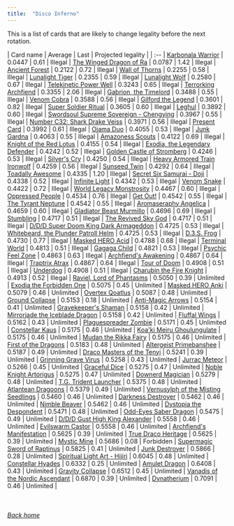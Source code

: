 ```yaml
---
title:  "Disco Inferno"
---
```


This is a list of cards that are likely to change legality before the next rotation.

| Card name | Average | Last | Projected legality |
| :-- |
[Karbonala Warrior](https://db.ygoprodeck.com/card/?search=Karbonala%20Warrior) | 0.0447 | 0.61 | Illegal |
[The Winged Dragon of Ra](https://db.ygoprodeck.com/card/?search=The%20Winged%20Dragon%20of%20Ra) | 0.0787 | 1.42 | Illegal |
[Ancient Forest](https://db.ygoprodeck.com/card/?search=Ancient%20Forest) | 0.2122 | 0.72 | Illegal |
[Wall of Thorns](https://db.ygoprodeck.com/card/?search=Wall%20of%20Thorns) | 0.2255 | 0.58 | Illegal |
[Lunalight Tiger](https://db.ygoprodeck.com/card/?search=Lunalight%20Tiger) | 0.2355 | 0.59 | Illegal |
[Lunalight Wolf](https://db.ygoprodeck.com/card/?search=Lunalight%20Wolf) | 0.2580 | 0.67 | Illegal |
[Telekinetic Power Well](https://db.ygoprodeck.com/card/?search=Telekinetic%20Power%20Well) | 0.3243 | 0.65 | Illegal |
[Terrorking Archfiend](https://db.ygoprodeck.com/card/?search=Terrorking%20Archfiend) | 0.3355 | 2.06 | Illegal |
[Gabrion, the Timelord](https://db.ygoprodeck.com/card/?search=Gabrion,%20the%20Timelord) | 0.3488 | 0.55 | Illegal |
[Venom Cobra](https://db.ygoprodeck.com/card/?search=Venom%20Cobra) | 0.3588 | 0.56 | Illegal |
[Gilford the Legend](https://db.ygoprodeck.com/card/?search=Gilford%20the%20Legend) | 0.3601 | 0.82 | Illegal |
[Super Soldier Ritual](https://db.ygoprodeck.com/card/?search=Super%20Soldier%20Ritual) | 0.3605 | 0.60 | Illegal |
[Leghul](https://db.ygoprodeck.com/card/?search=Leghul) | 0.3892 | 0.60 | Illegal |
[Swordsoul Supreme Sovereign - Chengying](https://db.ygoprodeck.com/card/?search=Swordsoul%20Supreme%20Sovereign%20-%20Chengying) | 0.3967 | 0.55 | Illegal |
[Number C32: Shark Drake Veiss](https://db.ygoprodeck.com/card/?search=Number%20C32:%20Shark%20Drake%20Veiss) | 0.3971 | 0.56 | Illegal |
[Present Card](https://db.ygoprodeck.com/card/?search=Present%20Card) | 0.3992 | 0.61 | Illegal |
[Ojama Duo](https://db.ygoprodeck.com/card/?search=Ojama%20Duo) | 0.4055 | 0.53 | Illegal |
[Junk Gardna](https://db.ygoprodeck.com/card/?search=Junk%20Gardna) | 0.4063 | 0.55 | Illegal |
[Amazoness Scouts](https://db.ygoprodeck.com/card/?search=Amazoness%20Scouts) | 0.4122 | 0.69 | Illegal |
[Knight of the Red Lotus](https://db.ygoprodeck.com/card/?search=Knight%20of%20the%20Red%20Lotus) | 0.4155 | 0.54 | Illegal |
[Exodia, the Legendary Defender](https://db.ygoprodeck.com/card/?search=Exodia,%20the%20Legendary%20Defender) | 0.4242 | 0.52 | Illegal |
[Golden Castle of Stromberg](https://db.ygoprodeck.com/card/?search=Golden%20Castle%20of%20Stromberg) | 0.4246 | 0.53 | Illegal |
[Silver's Cry](https://db.ygoprodeck.com/card/?search=Silver's%20Cry) | 0.4250 | 0.54 | Illegal |
[Heavy Armored Train Ironwolf](https://db.ygoprodeck.com/card/?search=Heavy%20Armored%20Train%20Ironwolf) | 0.4259 | 0.56 | Illegal |
[Sunseed Twin](https://db.ygoprodeck.com/card/?search=Sunseed%20Twin) | 0.4292 | 0.64 | Illegal |
[Toadally Awesome](https://db.ygoprodeck.com/card/?search=Toadally%20Awesome) | 0.4335 | 1.20 | Illegal |
[Secret Six Samurai - Doji](https://db.ygoprodeck.com/card/?search=Secret%20Six%20Samurai%20-%20Doji) | 0.4338 | 0.52 | Illegal |
[Infinite Light](https://db.ygoprodeck.com/card/?search=Infinite%20Light) | 0.4342 | 0.53 | Illegal |
[Venom Snake](https://db.ygoprodeck.com/card/?search=Venom%20Snake) | 0.4422 | 0.72 | Illegal |
[World Legacy Monstrosity](https://db.ygoprodeck.com/card/?search=World%20Legacy%20Monstrosity) | 0.4467 | 0.60 | Illegal |
[Oppressed People](https://db.ygoprodeck.com/card/?search=Oppressed%20People) | 0.4534 | 0.76 | Illegal |
[Get Out!](https://db.ygoprodeck.com/card/?search=Get%20Out!) | 0.4542 | 0.55 | Illegal |
[The Tyrant Neptune](https://db.ygoprodeck.com/card/?search=The%20Tyrant%20Neptune) | 0.4542 | 0.55 | Illegal |
[Aromaseraphy Angelica](https://db.ygoprodeck.com/card/?search=Aromaseraphy%20Angelica) | 0.4659 | 0.60 | Illegal |
[Gladiator Beast Murmillo](https://db.ygoprodeck.com/card/?search=Gladiator%20Beast%20Murmillo) | 0.4696 | 0.69 | Illegal |
[Stumbling](https://db.ygoprodeck.com/card/?search=Stumbling) | 0.4717 | 0.51 | Illegal |
[The Revived Sky God](https://db.ygoprodeck.com/card/?search=The%20Revived%20Sky%20God) | 0.4717 | 0.51 | Illegal |
[D/D/D Super Doom King Dark Armageddon](https://db.ygoprodeck.com/card/?search=D/D/D%20Super%20Doom%20King%20Dark%20Armageddon) | 0.4725 | 0.53 | Illegal |
[Whitebeard, the Plunder Patroll Helm](https://db.ygoprodeck.com/card/?search=Whitebeard,%20the%20Plunder%20Patroll%20Helm) | 0.4725 | 0.53 | Illegal |
[D.3.S. Frog](https://db.ygoprodeck.com/card/?search=D.3.S.%20Frog) | 0.4730 | 0.77 | Illegal |
[Masked HERO Acid](https://db.ygoprodeck.com/card/?search=Masked%20HERO%20Acid) | 0.4788 | 0.68 | Illegal |
[Terminal World](https://db.ygoprodeck.com/card/?search=Terminal%20World) | 0.4813 | 0.51 | Illegal |
[Gagaga Child](https://db.ygoprodeck.com/card/?search=Gagaga%20Child) | 0.4821 | 0.53 | Illegal |
[Psychic Feel Zone](https://db.ygoprodeck.com/card/?search=Psychic%20Feel%20Zone) | 0.4863 | 0.63 | Illegal |
[Archfiend's Awakening](https://db.ygoprodeck.com/card/?search=Archfiend's%20Awakening) | 0.4867 | 0.64 | Illegal |
[Traptrix Atrax](https://db.ygoprodeck.com/card/?search=Traptrix%20Atrax) | 0.4867 | 0.64 | Illegal |
[Tour of Doom](https://db.ygoprodeck.com/card/?search=Tour%20of%20Doom) | 0.4908 | 0.51 | Illegal |
[Underdog](https://db.ygoprodeck.com/card/?search=Underdog) | 0.4908 | 0.51 | Illegal |
[Charubin the Fire Knight](https://db.ygoprodeck.com/card/?search=Charubin%20the%20Fire%20Knight) | 0.4913 | 0.52 | Illegal |
[Raviel, Lord of Phantasms](https://db.ygoprodeck.com/card/?search=Raviel,%20Lord%20of%20Phantasms) | 0.5050 | 0.39 | Unlimited |
[Exodia the Forbidden One](https://db.ygoprodeck.com/card/?search=Exodia%20the%20Forbidden%20One) | 0.5075 | 0.45 | Unlimited |
[Masked HERO Anki](https://db.ygoprodeck.com/card/?search=Masked%20HERO%20Anki) | 0.5079 | 0.46 | Unlimited |
[Overtex Qoatlus](https://db.ygoprodeck.com/card/?search=Overtex%20Qoatlus) | 0.5087 | 0.48 | Unlimited |
[Ground Collapse](https://db.ygoprodeck.com/card/?search=Ground%20Collapse) | 0.5153 | 0.18 | Unlimited |
[Anti-Magic Arrows](https://db.ygoprodeck.com/card/?search=Anti-Magic%20Arrows) | 0.5154 | 0.41 | Unlimited |
[Gravekeeper's Shaman](https://db.ygoprodeck.com/card/?search=Gravekeeper's%20Shaman) | 0.5158 | 0.42 | Unlimited |
[Mirrorjade the Iceblade Dragon](https://db.ygoprodeck.com/card/?search=Mirrorjade%20the%20Iceblade%20Dragon) | 0.5158 | 0.42 | Unlimited |
[Fluffal Wings](https://db.ygoprodeck.com/card/?search=Fluffal%20Wings) | 0.5162 | 0.43 | Unlimited |
[Plaguespreader Zombie](https://db.ygoprodeck.com/card/?search=Plaguespreader%20Zombie) | 0.5171 | 0.45 | Unlimited |
[Constellar Kaus](https://db.ygoprodeck.com/card/?search=Constellar%20Kaus) | 0.5175 | 0.46 | Unlimited |
[Koa'ki Meiru Ghoulungulate](https://db.ygoprodeck.com/card/?search=Koa'ki%20Meiru%20Ghoulungulate) | 0.5175 | 0.46 | Unlimited |
[Mudan the Rikka Fairy](https://db.ygoprodeck.com/card/?search=Mudan%20the%20Rikka%20Fairy) | 0.5175 | 0.46 | Unlimited |
[First of the Dragons](https://db.ygoprodeck.com/card/?search=First%20of%20the%20Dragons) | 0.5183 | 0.48 | Unlimited |
[Altergeist Primebanshee](https://db.ygoprodeck.com/card/?search=Altergeist%20Primebanshee) | 0.5187 | 0.49 | Unlimited |
[Draco Masters of the Tenyi](https://db.ygoprodeck.com/card/?search=Draco%20Masters%20of%20the%20Tenyi) | 0.5241 | 0.39 | Unlimited |
[Grinning Grave Virus](https://db.ygoprodeck.com/card/?search=Grinning%20Grave%20Virus) | 0.5258 | 0.43 | Unlimited |
[Jurrac Meteor](https://db.ygoprodeck.com/card/?search=Jurrac%20Meteor) | 0.5266 | 0.45 | Unlimited |
[Graceful Dice](https://db.ygoprodeck.com/card/?search=Graceful%20Dice) | 0.5275 | 0.47 | Unlimited |
[Noble Knight Artorigus](https://db.ygoprodeck.com/card/?search=Noble%20Knight%20Artorigus) | 0.5275 | 0.47 | Unlimited |
[Downerd Magician](https://db.ygoprodeck.com/card/?search=Downerd%20Magician) | 0.5279 | 0.48 | Unlimited |
[T.G. Trident Launcher](https://db.ygoprodeck.com/card/?search=T.G.%20Trident%20Launcher) | 0.5375 | 0.48 | Unlimited |
[Atlantean Dragoons](https://db.ygoprodeck.com/card/?search=Atlantean%20Dragoons) | 0.5379 | 0.49 | Unlimited |
[Vernusylph of the Misting Seedlings](https://db.ygoprodeck.com/card/?search=Vernusylph%20of%20the%20Misting%20Seedlings) | 0.5460 | 0.46 | Unlimited |
[Darkness Destroyer](https://db.ygoprodeck.com/card/?search=Darkness%20Destroyer) | 0.5462 | 0.46 | Unlimited |
[Nimble Beaver](https://db.ygoprodeck.com/card/?search=Nimble%20Beaver) | 0.5462 | 0.46 | Unlimited |
[Dystopia the Despondent](https://db.ygoprodeck.com/card/?search=Dystopia%20the%20Despondent) | 0.5471 | 0.48 | Unlimited |
[Odd-Eyes Saber Dragon](https://db.ygoprodeck.com/card/?search=Odd-Eyes%20Saber%20Dragon) | 0.5475 | 0.49 | Unlimited |
[D/D/D Gust High King Alexander](https://db.ygoprodeck.com/card/?search=D/D/D%20Gust%20High%20King%20Alexander) | 0.5558 | 0.46 | Unlimited |
[Evilswarm Castor](https://db.ygoprodeck.com/card/?search=Evilswarm%20Castor) | 0.5558 | 0.46 | Unlimited |
[Archfiend's Manifestation](https://db.ygoprodeck.com/card/?search=Archfiend's%20Manifestation) | 0.5625 | 0.39 | Unlimited |
[True Draco Heritage](https://db.ygoprodeck.com/card/?search=True%20Draco%20Heritage) | 0.5625 | 0.39 | Unlimited |
[Mystic Mine](https://db.ygoprodeck.com/card/?search=Mystic%20Mine) | 0.5686 | 0.08 | Forbidden |
[Supermagic Sword of Raptinus](https://db.ygoprodeck.com/card/?search=Supermagic%20Sword%20of%20Raptinus) | 0.5825 | 0.41 | Unlimited |
[Junk Destroyer](https://db.ygoprodeck.com/card/?search=Junk%20Destroyer) | 0.5866 | 0.28 | Unlimited |
[Spiritual Light Art - Hijiri](https://db.ygoprodeck.com/card/?search=Spiritual%20Light%20Art%20-%20Hijiri) | 0.6045 | 0.48 | Unlimited |
[Constellar Hyades](https://db.ygoprodeck.com/card/?search=Constellar%20Hyades) | 0.6332 | 0.25 | Unlimited |
[Amulet Dragon](https://db.ygoprodeck.com/card/?search=Amulet%20Dragon) | 0.6408 | 0.43 | Unlimited |
[Gravity Collapse](https://db.ygoprodeck.com/card/?search=Gravity%20Collapse) | 0.6512 | 0.45 | Unlimited |
[Vanadis of the Nordic Ascendant](https://db.ygoprodeck.com/card/?search=Vanadis%20of%20the%20Nordic%20Ascendant) | 0.6870 | 0.39 | Unlimited |
[Dynatherium](https://db.ygoprodeck.com/card/?search=Dynatherium) | 0.7091 | 0.46 | Unlimited |

<br>

###### [Back home](index)